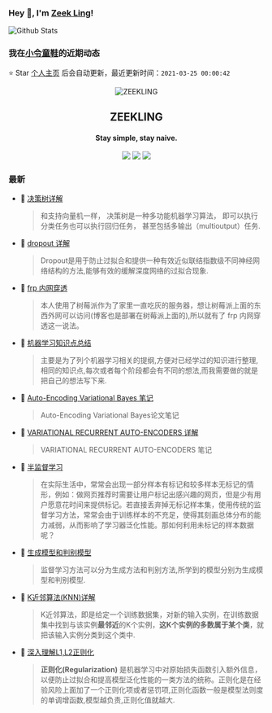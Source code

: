 ### Hey 👋, I'm [Zeek Ling](https://www.zeekling.cn)! 
![Github Stats](https://github-readme-stats.vercel.app/api?username=zeekling&show_icons=true) 
### 我在[小令童鞋](https://www.zeekling.cn)的近期动态

⭐️ Star [个人主页](https://github.com/zeekling/zeekling) 后会自动更新，最近更新时间：`2021-03-25 00:00:42`

<p align="center"><img alt="ZEEKLING" src="https://img.zeekling.cn/images/2020/02/23/logo.th.png"></p><h2 align="center">ZEEKLING
</h2>

<h4 align="center">Stay simple, stay naive.</h4>
<p align="center"><a title="ZEEKLING" target="_blank" href="https://github.com/zeekling/zeekling"><img src="https://img.shields.io/github/last-commit/zeekling/zeekling.svg?style=flat-square&color=FF9900"></a>
<a title="GitHub repo size in bytes" target="_blank" href="https://github.com/zeekling/zeekling"><img src="https://img.shields.io/github/repo-size/zeekling/zeekling.svg?style=flat-square"></a>
<a title="Hits" target="_blank" href="https://github.com/zeekling/hits"><img src="https://hits.b3log.org/zeekling/zeekling.svg"></a></p>

### 最新

* 📝 [决策树详解](https://www.zeekling.cn/articles/2019/07/20/1563605756560.html) 
    > <p>和支持向量机一样， 决策树是一种多功能机器学习算法， 即可以执行分类任务也可以执行回归任务， 甚至包括多输出（multioutput）任务.</p>
* 📝 [dropout 详解](https://www.zeekling.cn/articles/2019/08/03/1564840694727.html) 
    > <p>Dropout是用于防止过拟合和提供一种有效近似联结指数级不同神经网络结构的方法,能够有效的缓解深度网络的过拟合现象.</p>
* 📝 [frp 内网穿透](https://www.zeekling.cn/articles/2019/08/11/1565501357107.html) 
    > <p>本人使用了树莓派作为了家里一直吃灰的服务器，想让树莓派上面的东西外网可以访问(博客也是部署在树莓派上面的),所以就有了 frp 内网穿透这一说法。</p>
* 📝 [机器学习知识点总结](https://www.zeekling.cn/articles/2019/08/14/1565788128215.html) 
    > <p>主要是为了列个机器学习相关的提纲,方便对已经学过的知识进行整理,相同的知识点,每次或者每个阶段都会有不同的想法,而我需要做的就是把自己的想法写下来.</p>
* 📝 [Auto-Encoding Variational Bayes 笔记](https://www.zeekling.cn/articles/2019/08/17/1566030664360.html) 
    > <p>Auto-Encoding Variational Bayes论文笔记</p>
* 📝 [VARIATIONAL RECURRENT AUTO-ENCODERS 详解](https://www.zeekling.cn/articles/2019/08/18/1566099716666.html) 
    > <p>VARIATIONAL RECURRENT AUTO-ENCODERS 笔记</p>
* 📝 [半监督学习](https://www.zeekling.cn/articles/2019/08/31/1567233072756.html) 
    > <p>在实际生活中，常常会出现一部分样本有标记和较多样本无标记的情形，例如：做网页推荐时需要让用户标记出感兴趣的网页，但是少有用户愿意花时间来提供标记。若直接丢弃掉无标记样本集，使用传统的监督学习方法，常常会由于训练样本的不充足，使得其刻画总体分布的能力减弱，从而影响了学习器泛化性能。那如何利用未标记的样本数据呢？</p>
* 📝 [生成模型和判别模型](https://www.zeekling.cn/articles/2019/09/05/1567694703616.html) 
    > <p>监督学习方法可以分为生成方法和判别方法,所学到的模型分别为生成模型和判别模型.</p>
* 📝 [K近邻算法(KNN)详解](https://www.zeekling.cn/articles/2019/09/15/1568531141390.html) 
    > <p>K近邻算法，即是给定一个训练数据集，对新的输入实例，在训练数据集中找到与该实例<strong>最邻近</strong>的K个实例，<strong>这K个实例的多数属于某个类</strong>，就把该输入实例分类到这个类中.</p>
* 📝 [深入理解L1,L2正则化](https://www.zeekling.cn/articles/2019/09/22/1569160001367.html) 
    > <p><strong>正则化(Regularization)</strong> 是机器学习中对原始损失函数引入额外信息，以便防止过拟合和提高模型泛化性能的一类方法的统称。正则化是在经验风险上面加了一个正则化项或者惩罚项,正则化函数一般是模型法则度的单调增函数,模型越负责,正则化值就越大.</p>




